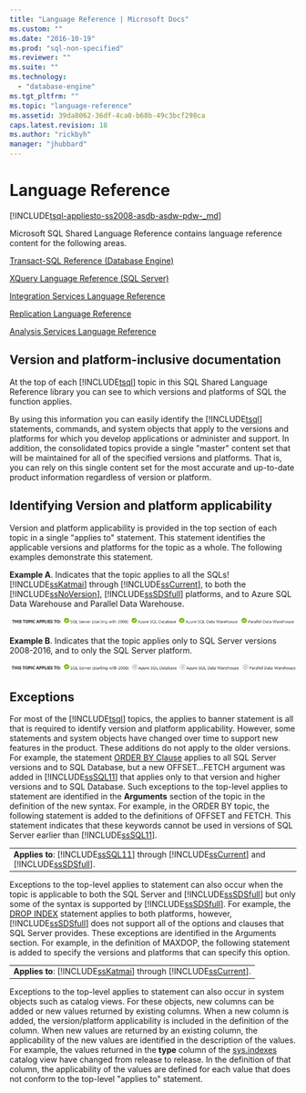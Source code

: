 ```yaml
---
title: "Language Reference | Microsoft Docs"
ms.custom: ""
ms.date: "2016-10-19"
ms.prod: "sql-non-specified"
ms.reviewer: ""
ms.suite: ""
ms.technology: 
  - "database-engine"
ms.tgt_pltfrm: ""
ms.topic: "language-reference"
ms.assetid: 39da8062-36df-4ca0-b68b-49c3bcf298ca
caps.latest.revision: 18
ms.author: "rickbyh"
manager: "jhubbard"
---
```

# Language Reference
[!INCLUDE[tsql-appliesto-ss2008-asdb-asdw-pdw-_md](../relational-databases/system-catalog-views/includes/tsql-appliesto-ss2008-asdb-asdw-pdw-md.md)]

  Microsoft SQL Shared Language Reference contains language reference content for the following areas.  
  
 [Transact-SQL Reference &#40;Database Engine&#41;](../t-sql/transact-sql-reference-database-engine.md)  
  
 [XQuery Language Reference &#40;SQL Server&#41;](../xquery/xquery-language-reference-sql-server.md)  
  
 [Integration Services Language Reference](../integration-services/integration-services-language-reference.md)  
  
 [Replication Language Reference](../relational-databases/replication/replication-language-reference.md)  
  
 [Analysis Services Language Reference](../mdx/analysis-services-language-reference.md)  
  
## Version and platform-inclusive documentation  
At the top of each [!INCLUDE[tsql](../advanced-analytics/r-services/includes/tsql-md.md)] topic in this SQL Shared Language Reference library you can see to which versions and platforms of SQL the function applies.
  
 By using this information you can easily identify the [!INCLUDE[tsql](../advanced-analytics/r-services/includes/tsql-md.md)] statements, commands, and system objects that apply to the versions and platforms for which you develop applications or administer and support. In addition, the consolidated topics provide a single "master" content set that will be maintained for all of the specified versions and platforms. That is, you can rely on this single content set for the most accurate and up-to-date product information regardless of version or platform.  
  
## Identifying Version and platform applicability  
 Version and platform applicability is provided in the top section of each topic in a single "applies to" statement. This statement identifies the applicable versions and platforms for the topic as a whole. The following examples demonstrate this statement.  
  
 **Example A**. Indicates that the topic applies to all the SQLs!  [!INCLUDE[ssKatmai](../analysis-services/data-mining/includes/sskatmai-md.md)] through [!INCLUDE[ssCurrent](../advanced-analytics/r-services/includes/sscurrent-md.md)], to both the [!INCLUDE[ssNoVersion](../advanced-analytics/r-services/includes/ssnoversion-md.md)], [!INCLUDE[ssSDSfull](../analysis-services/multidimensional-models/includes/sssdsfull-md.md)] platforms, and to Azure SQL Data Warehouse and Parallel Data Warehouse.
 
 ![Applies to all](../t-sql/media/applies-to-all.png)
  
 **Example B**. Indicates that the topic applies only to SQL Server versions 2008-2016, and to only the SQL Server platform. 
  
 ![SQL Server from 2008 only](../t-sql/media/sql-server-from-2008-only.png)
    
## Exceptions  
 For most of the [!INCLUDE[tsql](../advanced-analytics/r-services/includes/tsql-md.md)] topics, the applies to banner statement is all that is required to identify version and platform applicability. However, some statements and system objects have changed over time to support new features in the product. These additions do not apply to the older versions. For example, the statement [ORDER BY Clause](../Topic/ORDER%20BY%20Clause%20\(Transact-SQL\).md) applies to all SQL Server versions and to SQL Database, but a new OFFSET…FETCH argument was added in [!INCLUDE[ssSQL11](../analysis-services/includes/sssql11-md.md)] that applies only to that version and higher versions and to SQL Database. Such exceptions to the top-level applies to statement are identified in the **Arguments** section of the topic in the definition of the new syntax. For example, in the ORDER BY topic, the following statement is added to the definitions of OFFSET and FETCH. This statement indicates that these keywords cannot be used in versions of SQL Server earlier than [!INCLUDE[ssSQL11](../analysis-services/includes/sssql11-md.md)].  
  
||  
|-|  
|**Applies to**: [!INCLUDE[ssSQL11](../analysis-services/includes/sssql11-md.md)] through [!INCLUDE[ssCurrent](../advanced-analytics/r-services/includes/sscurrent-md.md)] and [!INCLUDE[ssSDSfull](../analysis-services/multidimensional-models/includes/sssdsfull-md.md)].|  
  
 Exceptions to the top-level applies to statement can also occur when the topic is applicable to both the SQL Server and [!INCLUDE[ssSDSfull](../analysis-services/multidimensional-models/includes/sssdsfull-md.md)] but only some of the syntax is supported by [!INCLUDE[ssSDSfull](../analysis-services/multidimensional-models/includes/sssdsfull-md.md)]. For example, the [DROP INDEX](../t-sql/statements/drop-index-transact-sql.md) statement applies to both platforms, however, [!INCLUDE[ssSDSfull](../analysis-services/multidimensional-models/includes/sssdsfull-md.md)] does not support all of the options and clauses that SQL Server provides. These exceptions are identified in the Arguments section. For example, in the definition of MAXDOP, the following statement is added to specify the versions and platforms that can specify this option.  
  
||  
|-|  
|**Applies to**: [!INCLUDE[ssKatmai](../analysis-services/data-mining/includes/sskatmai-md.md)] through [!INCLUDE[ssCurrent](../advanced-analytics/r-services/includes/sscurrent-md.md)].|  
  
 Exceptions to the top-level applies to statement can also occur in system objects such as catalog views. For these objects, new columns can be added or new values returned by existing columns. When a new column is added, the version/platform applicability is included in the definition of the column. When new values are returned by an existing column, the applicability of the new values are identified in the description of the values. For example, the values returned in the **type** column of the [sys.indexes](../relational-databases/system-catalog-views/sys.indexes-transact-sql.md) catalog view have changed from release to release. In the definition of that column, the applicability of the values are defined for each value that does not conform to the top-level "applies to" statement.  
  
  